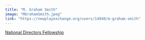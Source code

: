 ```yaml
---
title: "M. Graham Smith"
image: "MGrahamSmith.jpeg"
link: "https://newplayexchange.org/users/14940/m-graham-smith"
---
```


[National Directors Fellowship](/programs/national-directors-fellowship)
